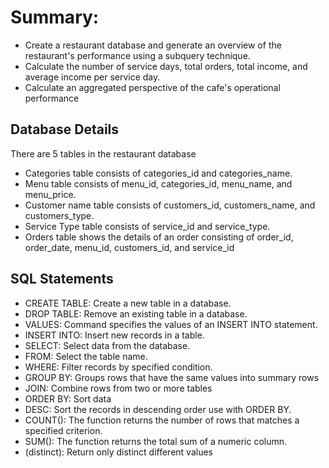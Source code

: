 # Summary: 
- Create a restaurant database and generate an overview of the restaurant's performance using a subquery technique.
- Calculate the number of service days, total orders, total income, and average income per service day.
- Calculate an aggregated perspective of the cafe's operational performance

## Database Details
There are 5 tables in the restaurant database
-  Categories table consists of categories_id and categories_name.
-  Menu table consists of menu_id, categories_id,  menu_name, and menu_price.
-  Customer name table consists of customers_id, customers_name, and customers_type.
-  Service Type table consists of service_id and service_type.
-  Orders table shows the details of an order consisting of order_id, order_date, menu_id, customers_id, and service_id

## SQL Statements
- CREATE TABLE: Create a new table in a database.
- DROP TABLE: Remove an existing table in a database.
- VALUES: Command specifies the values of an INSERT INTO statement.
- INSERT INTO: Insert new records in a table.
- SELECT: Select data from the database.
- FROM: Select the table name.
- WHERE: Filter records by specified condition.
- GROUP BY: Groups rows that have the same values into summary rows
- JOIN: Combine rows from two or more tables
- ORDER BY: Sort data
- DESC: Sort the records in descending order use with ORDER BY.
- COUNT(): The function returns the number of rows that matches a specified criterion.
- SUM(): The function returns the total sum of a numeric column.
- (distinct): Return only distinct different values
